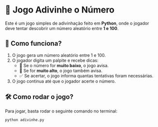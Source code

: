 # 🎯 Jogo Adivinhe o Número

Este é um jogo simples de adivinhação feito em **Python**, onde o jogador deve tentar descobrir um número aleatório entre **1 e 100**.

## 🚀 Como funciona?

1. O jogo gera um número aleatório entre 1 e 100.
2. O jogador digita um palpite e recebe dicas:
   - 🔻 Se o número for **muito baixo**, o jogo avisa.
   - 🔺 Se for **muito alto**, o jogo também avisa.
   - ✅ Se acertar, o jogo informa quantas tentativas foram necessárias.
3. O jogo continua até que o jogador acerte o número.

## 🛠 Como rodar o jogo?

Para jogar, basta rodar o seguinte comando no terminal:

```bash
python adivinhe.py
